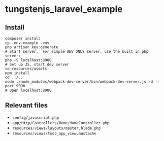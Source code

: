 # tungstenjs_laravel_example

## Install

    composer install
    cp .env.example .env
    php artisan key:generate
    # Start server.  For simple DEV ONLY server, use the built in php server:
    php -S localhost:8000
    # Set up JS, start dev server
    cd resources/assets
    npm install
    cd ../..
    node ./node_modules/webpack-dev-server/bin/webpack-dev-server.js -d --port 9090
    # Open localhost:8000

## Relevant files

* `config/javascript.php`
* `app/Http/Controllers/Home/HomeController.php`
* `resources/views/layouts/master.blade.php`
* `resources/views/todo_app_view.mustache`